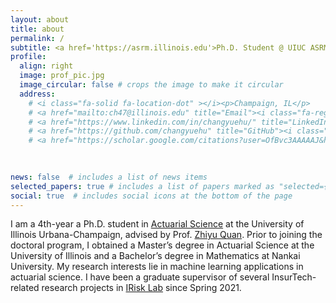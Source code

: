 ```yaml
---
layout: about
title: about
permalink: /
subtitle: <a href='https://asrm.illinois.edu'>Ph.D. Student @ UIUC ASRM</a>
profile:
  align: right
  image: prof_pic.jpg
  image_circular: false # crops the image to make it circular
  address: 
    # <i class="fa-solid fa-location-dot" ></i><p>Champaign, IL</p>
    # <a href="mailto:ch47@illinois.edu" title="Email"><i class="fa-regular fa-envelope"></i></a>
    # <a href="https://www.linkedin.com/in/changyuehu/" title="LinkedIn"><i class="fab fa-linkedin"></i></a>
    # <a href="https://github.com/changyuehu" title="GitHub"><i class="fab fa-github"></i></a>
    # <a href="https://scholar.google.com/citations?user=OfBvc3AAAAAJ&hl=en&oi=ao" title="Google Scholar"><i class="ai ai-google-scholar"></i></a>
    
  

news: false  # includes a list of news items
selected_papers: true # includes a list of papers marked as "selected={true}"
social: true  # includes social icons at the bottom of the page
---
```

<!-- <a href="mailto:ch47@illinois.edu" title="Email"><i class="fa-regular fa-envelope"></i></a> 
<a href="https://www.linkedin.com/in/changyue-hu-ch0227/" title="LinkedIn"><i class="fab fa-linkedin"></i></a>
<a href="https://github.com//changyuehu" title="GitHub"><i class="fab fa-github"></i></a>
<a href="https://scholar.google.com/citations?user=OfBvc3AAAAAJ&hl=en&oi=ao" title="Google Scholar"><i class="ai ai-google-scholar"></i></a> -->
I am a 4th-year a Ph.D. student in [Actuarial Science](https://asrm.illinois.edu) at the University of Illinois Urbana-Champaign, advised by Prof. [Zhiyu Quan](https://www.zhiyuquan.net). Prior to joining the doctoral program, I obtained a Master’s degree in Actuarial Science at the University of Illinois and a Bachelor’s degree in Mathematics at Nankai University. My research interests lie in machine learning applications in actuarial science. I have been a graduate supervisor of several InsurTech-related research projects in [IRisk Lab](https://asrm.illinois.edu/illinois-risk-lab/) since Spring 2021. 